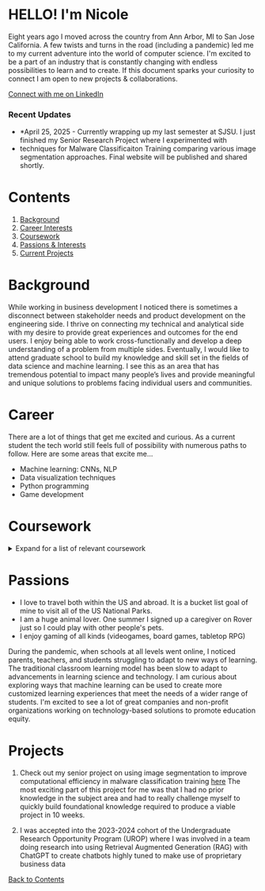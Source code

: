 # HELLO! I'm Nicole 

Eight years ago I moved across the country from Ann Arbor, MI to San Jose California. 
A few twists and turns in the road (including a pandemic) led me to my current adventure 
into the world of computer science. I'm excited to be a part of an industry that is constantly changing with endless 
possibilities to learn and to create. If this document sparks your curiosity to 
connect I am open to new projects & collaborations.  


[Connect with me on LinkedIn](https://link-url-here.org)

### Recent Updates

- *April 25, 2025 - Currently wrapping up my last semester at SJSU. I just finished my Senior Research Project where I experimented with
- techniques for Malware Classificaiton Training comparing various image segmentation approaches. Final website will be published and shared shortly.

# Contents
1. [Background](#Background)
2. [Career Interests](#Career)
3. [Coursework](#Coursework)
4. [Passions & Interests](#Passions)
5. [Current Projects](#Projects)


# Background
While working in business development I noticed there is sometimes a disconnect between
stakeholder needs and product development on the engineering side. I thrive on connecting
my technical and analytical side with my desire to provide great experiences and outcomes for
the end users. I enjoy being able to work cross-functionally and develop a deep understanding 
of a problem from multiple sides. Eventually, I would like to attend graduate school to
build my knowledge and skill set in the fields of data science and machine learning. 
I see this as an area that has tremendous potential to impact many people’s lives and
provide meaningful and unique solutions to problems facing individual users and communities.


# Career 
There are a lot of things that get me excited and curious. As a current student the tech
world still feels full of possibility with numerous paths to follow. Here are some areas 
that excite me...

* Machine learning: CNNs, NLP
* Data visualization techniques 
* Python programming
* Game development 

# Coursework
<details>
  <summary>Expand for a list of relevant coursework</summary>
    
 ### Computer Science Courses  
     *CS 1A    Object-Oriented Programming Methodologies in Java
     *CS 2A    Object-Oriented Programming Methodologies in C++
     *CS 1B    Intermediate Software Design in Java
     *CS 2B    Intermediate Software Design in C++
     *CS 2C    Advanced Data Structures & Algorithms in C++
     *CS 48    Applied Algorithms 
     *CS 122   Advanced Programming with Python
     *CS 131   Processing Big Data - Tools and Techniques
     *CS 133   Data Visualization
     *CS 146   Data Structures and Algorithms 
     *CS 151   Object-Oriented Design
     *CS 156   Intro to Artificial Intelligence 
     *CS 157A  Intro to Database Management Systems 
     *CS 171   Intro to Machine Learning 
     
     *CIS 21   Introduction to x86 Processor Assembly Language & Computer Architecture
     *CIS 18A  Introduction to UNIX/LINUX
     *CIS 18B  Advanced UNIX/LINUX
     *CIS 64E  Fundamentals of Large-Scale Cloud Computing (Distributed Systems) 
     
 ### Mathematics Courses 
     *Math 1A    Calculus (derivatives)
     *Math 1B    Calculus (integrals)
     *Math 1C    Calculus (multi-variate)
     *Math 10    Discrete Mathematics
     *Math 2B    Linear Algebra 
     *Math 161A  Applied Probability & Statistics 
     *Math 167R  Statistical Programming in R
     *Phys 4A    General Physics 

</details>

# Passions

* I love to travel both within the US and abroad. It is a bucket list goal of mine to 
visit all of the US National Parks. 
* I am a huge animal lover. One summer I signed up a caregiver on Rover just so I could play with other people's pets.
* I enjoy gaming of all kinds (videogames, board games, tabletop RPG)

During the pandemic, when schools at all levels went online, I noticed parents, teachers, and students 
struggling to adapt to new ways of learning. The traditional classroom learning model has been slow to adapt
to advancements in learning science and technology. I am curious about exploring ways that machine learning can be 
used to create more customized learning experiences that meet the needs of a wider range of students. I'm excited to see 
a lot of great companies and non-profit organizations working on technology-based solutions to promote education equity.

# Projects 

1. Check out my senior project on using image segmentation to improve computational efficiency
   in malware classification training [here](https://github.com/nicolenadine/SeniorProject) The most exciting part of this
   project for me was that I had no prior knowledge in the subject area and had to really challenge myself to quickly build
   foundational knowledge required to produce a viable project in 10 weeks.
   
1. I was accepted into the 2023-2024 cohort of the Undergraduate Research Opportunity Program (UROP) where I was involved in a team
   doing research into using Retrieval Augmented Generation (RAG) with ChatGPT to create chatbots highly tuned to make use of
   proprietary business data

  
[Back to Contents](#Contents)

<!--
**nicolenadine/nicolenadine** is a ✨ _special_ ✨ repository because its `README.md` (this file) appears on your GitHub profile.

Here are some ideas to get you started:

- 🔭 I’m currently working on ...
- 🌱 I’m currently learning ...
- 👯 I’m looking to collaborate on ...
- 🤔 I’m looking for help with ...
- 💬 Ask me about ...
- 📫 How to reach me: ...
- 😄 Pronouns: ...
- ⚡ Fun fact: ...



During the pandemic,
when schools at all levels went online, I noticed parents and students struggling to adapt to
new ways of learning. I believe this really highlighted a problem that has existed in education for 
-->

